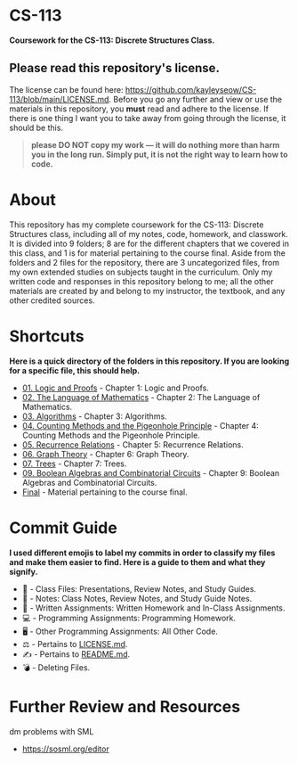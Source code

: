 # CS-113  
**Coursework for the CS-113: Discrete Structures Class.**
## Please read this repository's license. 
The license can be found here: https://github.com/kayleyseow/CS-113/blob/main/LICENSE.md. Before you go any further and view or use the materials in this repository, you **must** read and adhere to the license. If there is one thing I want you to take away from going through the license, it should be this.  
> **please DO NOT copy my work — it will do nothing more than harm you in the long run. Simply put, it is not the right way to learn how to code.**  

# About
This repository has my complete coursework for the CS-113: Discrete Structures class, including all of my notes, code, homework, and classwork. It is divided into 9 folders; 8 are for the different chapters that we covered in this class, and 1 is for material pertaining to the course final. Aside from the folders and 2 files for the repository, there are 3 uncategorized files, from my own extended studies on subjects taught in the curriculum. Only my written code and responses in this repository belong to me; all the other materials are created by and belong to my instructor, the textbook, and any other credited sources.  

# Shortcuts
**Here is a quick directory of the folders in this repository. If you are looking for a specific file, this should help.**  
- [01. Logic and Proofs](https://github.com/kayleyseow/CS-113/tree/main/01.%20Logic%20and%20Proofs) - Chapter 1: Logic and Proofs.  
- [02. The Language of Mathematics](https://github.com/kayleyseow/CS-113/tree/main/02.%20The%20Language%20of%20Mathematics) - Chapter 2: The Language of Mathematics.  
- [03. Algorithms](https://github.com/kayleyseow/CS-113/tree/main/03.%20Algorithms) - Chapter 3: Algorithms.  
- [04. Counting Methods and the Pigeonhole Principle](https://github.com/kayleyseow/CS-113/tree/main/04.%20Counting%20Methods%20and%20the%20Pigeonhole%20Principle) - Chapter 4: Counting Methods and the Pigeonhole Principle.  
- [05. Recurrence Relations](https://github.com/kayleyseow/CS-113/tree/main/05.%20Recurrence%20Relations) - Chapter 5: Recurrence Relations.  
- [06. Graph Theory](https://github.com/kayleyseow/CS-113/tree/main/06.%20Graph%20Theory) - Chapter 6: Graph Theory.  
- [07. Trees](https://github.com/kayleyseow/CS-113/tree/main/07.%20Trees) - Chapter 7: Trees.  
- [09. Boolean Algebras and Combinatorial Circuits](https://github.com/kayleyseow/CS-113/tree/main/09.%20Boolean%20Algebras%20and%20Combinatorial%20Circuits) - Chapter 9: Boolean Algebras and Combinatorial Circuits.  
- [Final](https://github.com/kayleyseow/CS-113/tree/main/Final) - Material pertaining to the course final.

# Commit Guide 
**I used different emojis to label my commits in order to classify my files and make them easier to find. Here is a guide to them and what they signify.**  
- 📄 - Class Files: Presentations, Review Notes, and Study Guides.  
- 📓 - Notes: Class Notes, Review Notes, and Study Guide Notes.  
- 📝 - Written Assignments: Written Homework and In-Class Assignments.  
- 💻 - Programming Assignments: Programming Homework.  
- 🖥 - Other Programming Assignments: All Other Code.  
- ⚖ - Pertains to [LICENSE.md](https://github.com/kayleyseow/CS-113/blob/main/LICENSE.md).  
- ✍ - Pertains to [README.md](https://github.com/kayleyseow/CS-113/blob/main/README.md).  
- 💣 - Deleting Files.  

# Further Review and Resources
dm problems with SML
- https://sosml.org/editor
